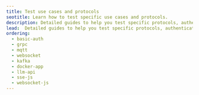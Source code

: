 ```yaml
---
title: Test use cases and protocols
seotitle: Learn how to test specific use cases and protocols.
description: Detailed guides to help you test specific protocols, authentication schemes, and application types.
lead:  Detailed guides to help you test specific protocols, authentication schemes, and application types.
ordering:
  - basic-auth
  - grpc
  - mqtt
  - websocket
  - kafka
  - docker-app
  - llm-api
  - sse-js
  - websocket-js
---
```

